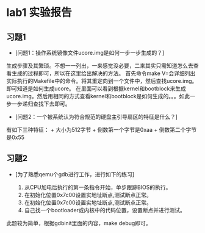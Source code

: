 # lab1 实验报告
## 习题1
* [问题1：操作系统镜像文件ucore.img是如何一步一步生成的？]

生成步骤及其繁琐。不想一一列出，一来感觉没必要，二来其实只需知道怎么去查看生成的过程即可，所以在这里给出解决的方法。
首先命令make V=会详细列出实际执行的Makefile中的命令。将其重定向到一个文件中，然后查找ucore.img。即可知道是如何生成ucore。
在里面可以看到根据kernel和bootblock来生成ucore.img。然后用相同的方式查看kernel和bootblock是如何生成的。。。如此一步一步递归查找下去即可。

* [问题2：一个被系统认为符合规范的硬盘主引导扇区的特征是什么？]

有如下三种特征：
    + 大小为512字节
    + 倒数第一个字节是0xaa
    + 倒数第二个字节是0x55

## 习题2
* [为了熟悉qemu个gdb进行工作，进行如下的练习]

	1. 从CPU加电后执行的第一条指令开始，单步跟踪BIOS的执行。
	2. 在初始化位置0x7c00设置实地址断点,测试断点正常。
	3. 在初始化位置0x7c00设置实地址断点,测试断点正常。
	4. 自己找一个bootloader或内核中的代码位置，设置断点并进行测试。
	
此题较为简单，根据gdbinit里面的内容，make debug即可。
